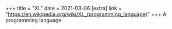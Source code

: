 +++
title = "XL"
date = 2021-03-06
[extra]
link = "https://en.wikipedia.org/wiki/XL_(programming_language)"
+++
A programming language


